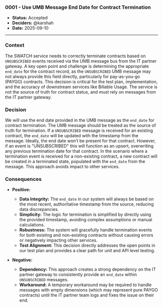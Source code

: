 ### 0001 - Use UMB Message End Date for Contract Termination

* **Status:** Accepted
* **Deciders:** @karshah
* **Date:** 2025-09-10

---

### Context

The SWATCH service needs to correctly terminate contracts based on `UNSUBSCRIBED` events received via the UMB message bus from the IT partner gateway. A key open point and challenge is determining the appropriate `end_date` for the contract record, as the `UNSUBSCRIBED` UMB message may not always provide this field directly, particularly for pay-as-you-go (PAYGO) contracts. This decision is critical for the test plan, implementation, and the accuracy of downstream services like Billable Usage. The service is not the source of truth for contract status, and must rely on messages from the IT partner gateway.

### Decision

We will use the end date provided in the UMB message as the `end_date` for contract termination. The UMB message should be treated as the source of truth for termination. If a `UNSUBSCRIBED` message is received for an existing contract, the `end_date` will be updated with the timestamp from the message. Ideally, the end date won’t be present for that contract. However, if an event is "UNSUBSCRIBED" this will function as an upsert, overwriting any previous termination date for that contract. In the scenario where a termination event is received for a non-existing contract, a new contract will be created in a terminated state, populated with the `end_date` from the message. This approach avoids impact to other services.

### Consequences

* **Positive:**
    * **Data Integrity:** The `end_date` in our system will always be based on the most recent, authoritative timestamp from the source, reducing data discrepancies.
    * **Simplicity:** The logic for termination is simplified by directly using the provided timestamp, avoiding complex assumptions or manual calculations.
    * **Robustness:** The system will gracefully handle termination events for both existing and non-existing contracts without causing errors or negatively impacting other services.
    * **Test Alignment:** This decision directly addresses the open points in our test plan and provides a clear path for unit and API level testing.

* **Negative:**
    * **Dependency:** This approach creates a strong dependency on the IT partner gateway to consistently provide an `end_date` within `UNSUBSCRIBED` messages.
    * **Workaround:** A temporary workaround may be required to handle messages with empty dimensions (which may represent pure PAYGO contracts) until the IT partner team logs and fixes the issue on their end.